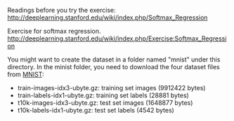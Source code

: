 Readings before you try the exercise:
http://deeplearning.stanford.edu/wiki/index.php/Softmax_Regression

Exercise for softmax regression.
http://deeplearning.stanford.edu/wiki/index.php/Exercise:Softmax_Regression

You might want to create the dataset in a folder named "mnist" under this directory.
In the minist folder, you need to download the four dataset files from [MNIST](http://yann.lecun.com/exdb/mnist/):
* train-images-idx3-ubyte.gz:  training set images (9912422 bytes)
* train-labels-idx1-ubyte.gz:  training set labels (28881 bytes) 
* t10k-images-idx3-ubyte.gz:   test set images (1648877 bytes) 
* t10k-labels-idx1-ubyte.gz:   test set labels (4542 bytes)

